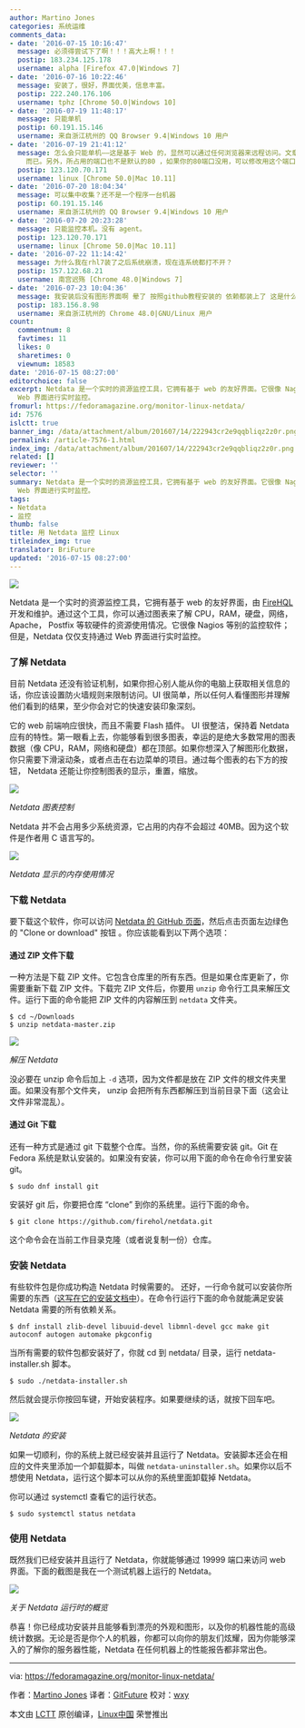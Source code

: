 ```yaml
---
author: Martino Jones
categories: 系统运维
comments_data:
- date: '2016-07-15 10:16:47'
  message: 必须得尝试下了啊！！！高大上啊！！！
  postip: 183.234.125.178
  username: alpha [Firefox 47.0|Windows 7]
- date: '2016-07-16 10:22:46'
  message: 安装了，很好，界面优美，信息丰富。
  postip: 222.240.176.106
  username: tphz [Chrome 50.0|Windows 10]
- date: '2016-07-19 11:48:17'
  message: 只能单机
  postip: 60.191.15.146
  username: 来自浙江杭州的 QQ Browser 9.4|Windows 10 用户
- date: '2016-07-19 21:41:12'
  message: 怎么会只能单机——这是基于 Web 的，显然可以通过任何浏览器来远程访问。文章中只是为了演示，才用了&nbsp;&nbsp;localhost
    而已。另外，所占用的端口也不是默认的80 ，如果你的80端口没用，可以修改用这个端口。有时候别的端口防火墙会挡住。
  postip: 123.120.70.171
  username: linux [Chrome 50.0|Mac 10.11]
- date: '2016-07-20 18:04:34'
  message: 可以集中收集？还不是一个程序一台机器
  postip: 60.191.15.146
  username: 来自浙江杭州的 QQ Browser 9.4|Windows 10 用户
- date: '2016-07-20 20:23:28'
  message: 只能监控本机。没有 agent。
  postip: 123.120.70.171
  username: linux [Chrome 50.0|Mac 10.11]
- date: '2016-07-22 11:14:42'
  message: 为什么我在rhl7装了之后系统崩溃，现在连系统都打不开？
  postip: 157.122.68.21
  username: 南宫迟殇 [Chrome 48.0|Windows 7]
- date: '2016-07-23 10:04:36'
  message: 我安装后没有图形界面啊 晕了 按照github教程安装的 依赖都装上了 这是什么意思？
  postip: 183.156.8.98
  username: 来自浙江杭州的 Chrome 48.0|GNU/Linux 用户
count:
  commentnum: 8
  favtimes: 11
  likes: 0
  sharetimes: 0
  viewnum: 18583
date: '2016-07-15 08:27:00'
editorchoice: false
excerpt: Netdata 是一个实时的资源监控工具，它拥有基于 web 的友好界面。它很像 Nagios 等别的监控软件；但是，Netdata 仅仅支持通过
  Web 界面进行实时监控。
fromurl: https://fedoramagazine.org/monitor-linux-netdata/
id: 7576
islctt: true
banner_img: /data/attachment/album/201607/14/222943cr2e9qqbliqz2z0r.png
permalink: /article-7576-1.html
index_img: /data/attachment/album/201607/14/222943cr2e9qqbliqz2z0r.png.thumb.jpg
related: []
reviewer: ''
selector: ''
summary: Netdata 是一个实时的资源监控工具，它拥有基于 web 的友好界面。它很像 Nagios 等别的监控软件；但是，Netdata 仅仅支持通过
  Web 界面进行实时监控。
tags:
- Netdata
- 监控
thumb: false
title: 用 Netdata 监控 Linux
titleindex_img: true
translator: BriFuture
updated: '2016-07-15 08:27:00'
---
```


![](/data/attachment/album/201607/14/222943cr2e9qqbliqz2z0r.png)


Netdata 是一个实时的资源监控工具，它拥有基于 web 的友好界面，由 [FireHQL](https://firehol.org/) 开发和维护。通过这个工具，你可以通过图表来了解 CPU，RAM，硬盘，网络，Apache， Postfix 等软硬件的资源使用情况。它很像 Nagios 等别的监控软件；但是，Netdata 仅仅支持通过 Web 界面进行实时监控。


### 了解 Netdata


目前 Netdata 还没有验证机制，如果你担心别人能从你的电脑上获取相关信息的话，你应该设置防火墙规则来限制访问。UI 很简单，所以任何人看懂图形并理解他们看到的结果，至少你会对它的快速安装印象深刻。


它的 web 前端响应很快，而且不需要 Flash 插件。 UI 很整洁，保持着 Netdata 应有的特性。第一眼看上去，你能够看到很多图表，幸运的是绝大多数常用的图表数据（像 CPU，RAM，网络和硬盘）都在顶部。如果你想深入了解图形化数据，你只需要下滑滚动条，或者点击在右边菜单的项目。通过每个图表的右下方的按钮， Netdata 还能让你控制图表的显示，重置，缩放。


![](/data/attachment/album/201607/14/222954f8vhjbozachsvcqj.png)


*Netdata 图表控制*


Netdata 并不会占用多少系统资源，它占用的内存不会超过 40MB。因为这个软件是作者用 C 语言写的。


![](/data/attachment/album/201607/14/222956p2is8n6o6gin8xxk.png)


*Netdata 显示的内存使用情况*


### 下载 Netdata


要下载这个软件，你可以访问 [Netdata 的 GitHub 页面](https://github.com/firehol/netdata)，然后点击页面左边绿色的 "Clone or download" 按钮 。你应该能看到以下两个选项：


#### 通过 ZIP 文件下载


一种方法是下载 ZIP 文件。它包含仓库里的所有东西。但是如果仓库更新了，你需要重新下载 ZIP 文件。下载完 ZIP 文件后，你要用 `unzip` 命令行工具来解压文件。运行下面的命令能把 ZIP 文件的内容解压到 `netdata` 文件夹。



```
$ cd ~/Downloads
$ unzip netdata-master.zip

```

![](/data/attachment/album/201607/14/223007wi34xl9l4njsigns.png)


*解压 Netdata*


没必要在 unzip 命令后加上 `-d` 选项，因为文件都是放在 ZIP 文件的根文件夹里面。如果没有那个文件夹， unzip 会把所有东西都解压到当前目录下面（这会让文件非常混乱）。


#### 通过 Git 下载


还有一种方式是通过 git 下载整个仓库。当然，你的系统需要安装 git。Git 在 Fedora 系统是默认安装的。如果没有安装，你可以用下面的命令在命令行里安装 git。



```
$ sudo dnf install git

```

安装好 git 后，你要把仓库 “clone” 到你的系统里。运行下面的命令。



```
$ git clone https://github.com/firehol/netdata.git

```

这个命令会在当前工作目录克隆（或者说复制一份）仓库。


### 安装 Netdata


有些软件包是你成功构造 Netdata 时候需要的。 还好，一行命令就可以安装你所需要的东西（[这写在它的安装文档中](https://github.com/firehol/netdata/wiki/Installation)）。在命令行运行下面的命令就能满足安装 Netdata 需要的所有依赖关系。



```
$ dnf install zlib-devel libuuid-devel libmnl-devel gcc make git autoconf autogen automake pkgconfig

```

当所有需要的软件包都安装好了，你就 cd 到 netdata/ 目录，运行 netdata-installer.sh 脚本。



```
$ sudo ./netdata-installer.sh

```

然后就会提示你按回车键，开始安装程序。如果要继续的话，就按下回车吧。


![](/data/attachment/album/201607/14/223009aus5zbeeo5kg7bss.png)


*Netdata 的安装*


如果一切顺利，你的系统上就已经安装并且运行了 Netdata。安装脚本还会在相应的文件夹里添加一个卸载脚本，叫做 `netdata-uninstaller.sh`。如果你以后不想使用 Netdata，运行这个脚本可以从你的系统里面卸载掉 Netdata。


你可以通过 systemctl 查看它的运行状态。



```
$ sudo systemctl status netdata

```

### 使用 Netdata


既然我们已经安装并且运行了 Netdata，你就能够通过 19999 端口来访问 web 界面。下面的截图是我在一个测试机器上运行的 Netdata。


![](/data/attachment/album/201607/14/223010g9wzwkk5jzx6ow94.png)


*关于 Netdata 运行时的概览*


恭喜！你已经成功安装并且能够看到漂亮的外观和图形，以及你的机器性能的高级统计数据。无论是否是你个人的机器，你都可以向你的朋友们炫耀，因为你能够深入的了解你的服务器性能，Netdata 在任何机器上的性能报告都非常出色。




---


via: <https://fedoramagazine.org/monitor-linux-netdata/>


作者：[Martino Jones](https://fedoramagazine.org/monitor-linux-netdata/) 译者：[GitFuture](https://github.com/GitFuture) 校对：[wxy](https://github.com/wxy)


本文由 [LCTT](https://github.com/LCTT/TranslateProject) 原创编译，[Linux中国](https://linux.cn/) 荣誉推出
